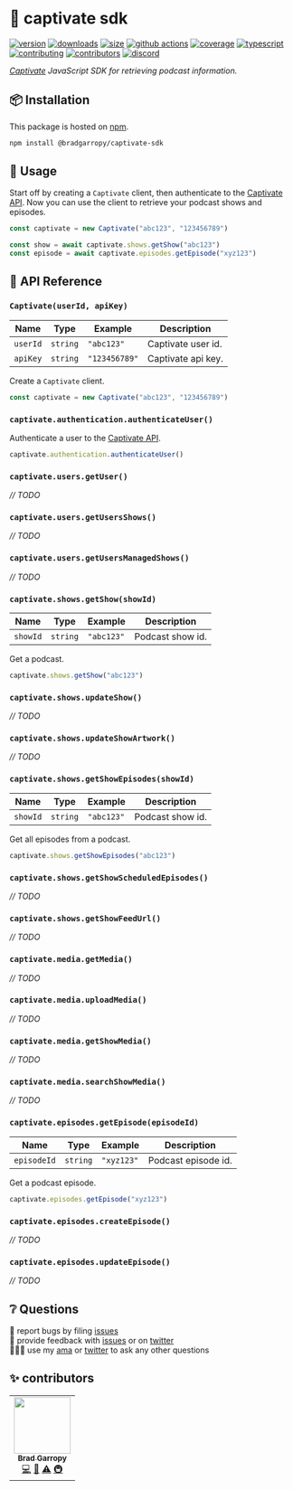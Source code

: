# 🎤 captivate sdk

[![version][version-badge]][npm]
[![downloads][downloads-badge]][npm]
[![size][size-badge]][bundlephobia]
[![github actions][github-actions-badge]][github-actions]
[![coverage][codecov-badge]][codecov]
[![typescript][typescript-badge]][typescript]
[![contributing][contributing-badge]][contributing]
[![contributors][contributors-badge]][contributors]
[![discord][discord-badge]][discord]

_[Captivate][captivate] JavaScript SDK for retrieving podcast information._

## 📦 Installation

This package is hosted on [npm][npm].

```bash
npm install @bradgarropy/captivate-sdk
```

## 🥑 Usage

Start off by creating a `Captivate` client, then authenticate to the [Captivate API][captivate-api]. Now you can use the client to retrieve your podcast shows and episodes.

```javascript
const captivate = new Captivate("abc123", "123456789")

const show = await captivate.shows.getShow("abc123")
const episode = await captivate.episodes.getEpisode("xyz123")
```

## 📖 API Reference

### `Captivate(userId, apiKey)`

| Name     | Type     | Example       | Description        |
| -------- | -------- | ------------- | ------------------ |
| `userId` | `string` | `"abc123"`    | Captivate user id. |
| `apiKey` | `string` | `"123456789"` | Captivate api key. |

Create a `Captivate` client.

```javascript
const captivate = new Captivate("abc123", "123456789")
```

### `captivate.authentication.authenticateUser()`

Authenticate a user to the [Captivate API][captivate-api].

```javascript
captivate.authentication.authenticateUser()
```

### `captivate.users.getUser()`

_// TODO_

### `captivate.users.getUsersShows()`

_// TODO_

### `captivate.users.getUsersManagedShows()`

_// TODO_

### `captivate.shows.getShow(showId)`

| Name     | Type     | Example    | Description      |
| -------- | -------- | ---------- | ---------------- |
| `showId` | `string` | `"abc123"` | Podcast show id. |

Get a podcast.

```javascript
captivate.shows.getShow("abc123")
```

### `captivate.shows.updateShow()`

_// TODO_

### `captivate.shows.updateShowArtwork()`

_// TODO_

### `captivate.shows.getShowEpisodes(showId)`

| Name     | Type     | Example    | Description      |
| -------- | -------- | ---------- | ---------------- |
| `showId` | `string` | `"abc123"` | Podcast show id. |

Get all episodes from a podcast.

```javascript
captivate.shows.getShowEpisodes("abc123")
```

### `captivate.shows.getShowScheduledEpisodes()`

_// TODO_

### `captivate.shows.getShowFeedUrl()`

_// TODO_

### `captivate.media.getMedia()`

_// TODO_

### `captivate.media.uploadMedia()`

_// TODO_

### `captivate.media.getShowMedia()`

_// TODO_

### `captivate.media.searchShowMedia()`

_// TODO_

### `captivate.episodes.getEpisode(episodeId)`

| Name        | Type     | Example    | Description         |
| ----------- | -------- | ---------- | ------------------- |
| `episodeId` | `string` | `"xyz123"` | Podcast episode id. |

Get a podcast episode.

```javascript
captivate.episodes.getEpisode("xyz123")
```

### `captivate.episodes.createEpisode()`

_// TODO_

### `captivate.episodes.updateEpisode()`

_// TODO_

## ❔ Questions

🐛 report bugs by filing [issues][issues]  
📢 provide feedback with [issues][issues] or on [twitter][twitter]  
🙋🏼‍♂️ use my [ama][ama] or [twitter][twitter] to ask any other questions

## ✨ contributors

<!-- ALL-CONTRIBUTORS-LIST:START - Do not remove or modify this section -->
<!-- prettier-ignore-start -->
<!-- markdownlint-disable -->
<table>
  <tr>
    <td align="center"><a href="https://bradgarropy.com"><img src="https://avatars.githubusercontent.com/u/11336745?v=4?s=100" width="100px;" alt=""/><br /><sub><b>Brad Garropy</b></sub></a><br /><a href="https://github.com/bradgarropy/captivate-sdk/commits?author=bradgarropy" title="Code">💻</a> <a href="https://github.com/bradgarropy/captivate-sdk/commits?author=bradgarropy" title="Documentation">📖</a> <a href="https://github.com/bradgarropy/captivate-sdk/commits?author=bradgarropy" title="Tests">⚠️</a> <a href="#infra-bradgarropy" title="Infrastructure (Hosting, Build-Tools, etc)">🚇</a></td>
  </tr>
</table>

<!-- markdownlint-restore -->
<!-- prettier-ignore-end -->

<!-- ALL-CONTRIBUTORS-LIST:END -->

[codecov]: https://app.codecov.io/gh/bradgarropy/captivate-sdk
[contributing]: https://github.com/bradgarropy/captivate-sdk/blob/master/contributing.md
[contributors]: #-contributors
[npm]: https://www.npmjs.com/package/@bradgarropy/captivate-sdk
[codecov-badge]: https://img.shields.io/codecov/c/github/bradgarropy/captivate-sdk?style=flat-square
[version-badge]: https://img.shields.io/npm/v/@bradgarropy/captivate-sdk.svg?style=flat-square
[downloads-badge]: https://img.shields.io/npm/dt/@bradgarropy/captivate-sdk?style=flat-square
[contributing-badge]: https://img.shields.io/badge/PRs-welcome-success?style=flat-square
[contributors-badge]: https://img.shields.io/github/all-contributors/bradgarropy/captivate-sdk?style=flat-square
[issues]: https://github.com/bradgarropy/captivate-sdk/issues
[twitter]: https://twitter.com/bradgarropy
[ama]: https://bradgarropy.com/ama
[bundlephobia]: https://bundlephobia.com/result?p=@bradgarropy/captivate-sdk
[size-badge]: https://img.shields.io/bundlephobia/minzip/@bradgarropy/captivate-sdk?style=flat-square
[github-actions]: https://github.com/bradgarropy/captivate-sdk/actions
[github-actions-badge]: https://img.shields.io/github/workflow/status/bradgarropy/captivate-sdk/%F0%9F%9A%80%20release?style=flat-square
[typescript]: https://www.typescriptlang.org/dt/search?search=%40bradgarropy%2Fcaptivate-sdk
[typescript-badge]: https://img.shields.io/npm/types/@bradgarropy/captivate-sdk?style=flat-square
[discord]: https://bradgarropy.com/discord
[discord-badge]: https://img.shields.io/discord/748196643140010015?style=flat-square
[captivate]: https://captivate.fm
[captivate-api]: https://api.captivate.fm
